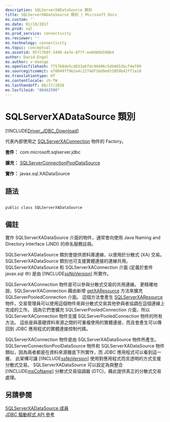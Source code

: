 ```yaml
---
description: SQLServerXADataSource 類別
title: SQLServerXADataSource 類別 | Microsoft Docs
ms.custom: ''
ms.date: 01/19/2017
ms.prod: sql
ms.prod_service: connectivity
ms.reviewer: ''
ms.technology: connectivity
ms.topic: conceptual
ms.assetid: 95fc7b07-2498-4a7e-8f7f-ee0d86b598b4
author: David-Engel
ms.author: v-daenge
ms.openlocfilehash: 775768de5cd833a6fdc9d496c5d94653bcf4ef09
ms.sourcegitcommit: e700497f962e4c2274df16d9e651059b42ff1a10
ms.translationtype: HT
ms.contentlocale: zh-TW
ms.lasthandoff: 08/17/2020
ms.locfileid: "88462590"
---
```

# <a name="sqlserverxadatasource-class"></a>SQLServerXADataSource 類別
[!INCLUDE[Driver_JDBC_Download](../../../includes/driver_jdbc_download.md)]

  代表內部使用之 [SQLServerXAConnection](../../../connect/jdbc/reference/sqlserverxaconnection-class.md) 物件的 Factory。  
  
 **套件：** com.microsoft.sqlserver.jdbc  
  
 **擴充：** [SQLServerConnectionPoolDataSource](../../../connect/jdbc/reference/sqlserverconnectionpooldatasource-class.md)  
  
 **實作：** javax.sql.XADataSource  
  
## <a name="syntax"></a>語法  
  
```  
  
public class SQLServerXADataSource  
```  
  
## <a name="remarks"></a>備註  
 實作 SQLServerXADataSource 介面的物件，通常會向使用 Java Naming and Directory Interface (JNDI) 的命名服務註冊。  
  
 SQLServerXADataSource 類別會提供資料庫連線，以便用於分散式 (XA) 交易。 SQLServerXADataSource 類別也可支援實體連接的連線共用。 SQLServerXADataSource 和 SQLServerXAConnection 介面 (定義於套件 javax.sql 中) 是由 [!INCLUDE[ssNoVersion](../../../includes/ssnoversion-md.md)] 所實作。  
  
 SQLServerXAConnection 物件是可以參與分散式交易的共用連線。 更精確地說，SQLServerXAConnection 藉由新增 [getXAResource](../../../connect/jdbc/reference/getxaresource-method-sqlserverxaconnection.md) 方法來擴充 SQLServerPooledConnection 介面。 這個方法會產生 [SQLServerXAResource](../../../connect/jdbc/reference/sqlserverxaresource-class.md) 物件，交易管理員可以使用這個物件來與分散式交易其他參與者協調在這個連線上完成的工作。 因為它們會擴充 SQLServerPooledConnection 介面，所以 SQLServerXAConnection 物件支援 SQLServerPooledConnection 物件的所有方法。 這些是與基礎資料來源之間的可重複使用的實體連接，而且會產生可以傳回到 JDBC 應用程式的實體連接控制代碼。  
  
 SQLServerXAConnection 物件是由 SQLServerXADataSource 物件所產生。 SQLServerConnectionPoolDataSource 物件和 SQLServerXADataSource 物件類似，因為兩者都是在資料來源層底下所實作，而 JDBC 應用程式可以看到這一層。 此架構可讓 [!INCLUDE[ssNoVersion](../../../includes/ssnoversion-md.md)] 使用對應用程式而言透明的方式支援分散式交易。 SQLServerXADataSource 可以設定為與整合 [!INCLUDE[msCoName](../../../includes/msconame_md.md)] 分散式交易協調器 (DTC)，藉此提供真正的分散式交易處理。  
  
## <a name="see-also"></a>另請參閱  
 [SQLServerXADataSource 成員](../../../connect/jdbc/reference/sqlserverxadatasource-members.md)   
 [JDBC 驅動程式 API 參考](../../../connect/jdbc/reference/jdbc-driver-api-reference.md)  
  
  
